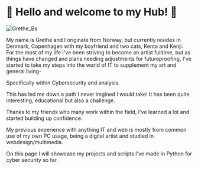# 🌸 Hello and welcome to my Hub! 🌸

![Grethe_Bs ](https://komarev.com/ghpvc/?username=GretheB90&color=blueviolet)

My name is Grethe and I originate from Norway, but currently resides in Denmark, Copenhagen with my boyfriend and two cats, Kenta and Kenji.
For the most of my life I've been striving to become an artist fulltime, but as things have changed and plans needing adjustments for futureproofing,
I've started to take my steps into the world of IT to supplement my art and general living-

Specifically within Cybersecurity and analysis.

This has led me down a path I never imgined I would take!
It has been quite interesting, educational but also a challenge.

Thanks to my friends who many work within the field, I've learned a lot and started building up confidence.

My previous experience with anything IT and web is mostly from common use of my own PC usage, being a digital artist and studied
in webdesign/multimedia.

On this page I will showcase my projects and scripts I've made in Python for cyber security so far.
